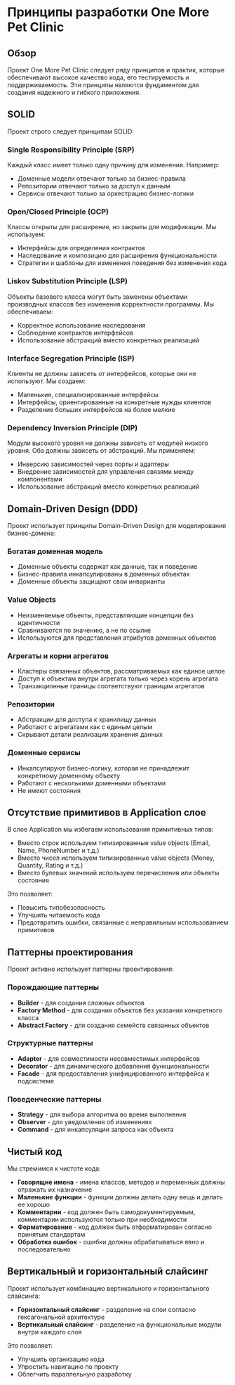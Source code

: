 # Принципы разработки One More Pet Clinic

## Обзор

Проект One More Pet Clinic следует ряду принципов и практик, которые обеспечивают высокое качество кода, его тестируемость и поддерживаемость. Эти принципы являются фундаментом для создания надежного и гибкого приложения.

## SOLID

Проект строго следует принципам SOLID:

### Single Responsibility Principle (SRP)

Каждый класс имеет только одну причину для изменения. Например:
- Доменные модели отвечают только за бизнес-правила
- Репозитории отвечают только за доступ к данным
- Сервисы отвечают только за оркестрацию бизнес-логики

### Open/Closed Principle (OCP)

Классы открыты для расширения, но закрыты для модификации. Мы используем:
- Интерфейсы для определения контрактов
- Наследование и композицию для расширения функциональности
- Стратегии и шаблоны для изменения поведения без изменения кода

### Liskov Substitution Principle (LSP)

Объекты базового класса могут быть заменены объектами производных классов без изменения корректности программы. Мы обеспечиваем:
- Корректное использование наследования
- Соблюдение контрактов интерфейсов
- Использование абстракций вместо конкретных реализаций

### Interface Segregation Principle (ISP)

Клиенты не должны зависеть от интерфейсов, которые они не используют. Мы создаем:
- Маленькие, специализированные интерфейсы
- Интерфейсы, ориентированные на конкретные нужды клиентов
- Разделение больших интерфейсов на более мелкие

### Dependency Inversion Principle (DIP)

Модули высокого уровня не должны зависеть от модулей низкого уровня. Оба должны зависеть от абстракций. Мы применяем:
- Инверсию зависимостей через порты и адаптеры
- Внедрение зависимостей для управления связями между компонентами
- Использование абстракций вместо конкретных реализаций

## Domain-Driven Design (DDD)

Проект использует принципы Domain-Driven Design для моделирования бизнес-домена:

### Богатая доменная модель

- Доменные объекты содержат как данные, так и поведение
- Бизнес-правила инкапсулированы в доменных объектах
- Доменные объекты защищают свои инварианты

### Value Objects

- Неизменяемые объекты, представляющие концепции без идентичности
- Сравниваются по значению, а не по ссылке
- Используются для представления атрибутов доменных объектов

### Агрегаты и корни агрегатов

- Кластеры связанных объектов, рассматриваемых как единое целое
- Доступ к объектам внутри агрегата только через корень агрегата
- Транзакционные границы соответствуют границам агрегатов

### Репозитории

- Абстракции для доступа к хранилищу данных
- Работают с агрегатами как с единым целым
- Скрывают детали реализации хранения данных

### Доменные сервисы

- Инкапсулируют бизнес-логику, которая не принадлежит конкретному доменному объекту
- Работают с несколькими доменными объектами
- Не имеют состояния

## Отсутствие примитивов в Application слое

В слое Application мы избегаем использования примитивных типов:

- Вместо строк используем типизированные value objects (Email, Name, PhoneNumber и т.д.)
- Вместо чисел используем типизированные value objects (Money, Quantity, Rating и т.д.)
- Вместо булевых значений используем перечисления или объекты состояния

Это позволяет:
- Повысить типобезопасность
- Улучшить читаемость кода
- Предотвратить ошибки, связанные с неправильным использованием примитивов

## Паттерны проектирования

Проект активно использует паттерны проектирования:

### Порождающие паттерны

- **Builder** - для создания сложных объектов
- **Factory Method** - для создания объектов без указания конкретного класса
- **Abstract Factory** - для создания семейств связанных объектов

### Структурные паттерны

- **Adapter** - для совместимости несовместимых интерфейсов
- **Decorator** - для динамического добавления функциональности
- **Facade** - для предоставления унифицированного интерфейса к подсистеме

### Поведенческие паттерны

- **Strategy** - для выбора алгоритма во время выполнения
- **Observer** - для уведомления об изменениях
- **Command** - для инкапсуляции запроса как объекта

## Чистый код

Мы стремимся к чистоте кода:

- **Говорящие имена** - имена классов, методов и переменных должны отражать их назначение
- **Маленькие функции** - функции должны делать одну вещь и делать ее хорошо
- **Комментарии** - код должен быть самодокументируемым, комментарии используются только при необходимости
- **Форматирование** - код должен быть отформатирован согласно принятым стандартам
- **Обработка ошибок** - ошибки должны обрабатываться явно и последовательно

## Вертикальный и горизонтальный слайсинг

Проект использует комбинацию вертикального и горизонтального слайсинга:

- **Горизонтальный слайсинг** - разделение на слои согласно гексагональной архитектуре
- **Вертикальный слайсинг** - разделение на функциональные модули внутри каждого слоя

Это позволяет:
- Улучшить организацию кода
- Упростить навигацию по проекту
- Облегчить параллельную разработку
